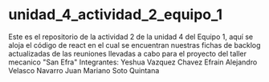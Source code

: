 # unidad_4_actividad_2_equipo_1
Este es el repositorio de la actividad 2 de la unidad 4 del Equipo 1, aquí se aloja el código de react en el cual se encuentran nuestras fichas de backlog actualizadas de las reuniones llevadas a cabo para el proyecto del taller mecanico "San Efra" Integrantes: Yeshua Vazquez Chavez Efrain Alejandro Velasco Navarro Juan Mariano Soto Quintana
